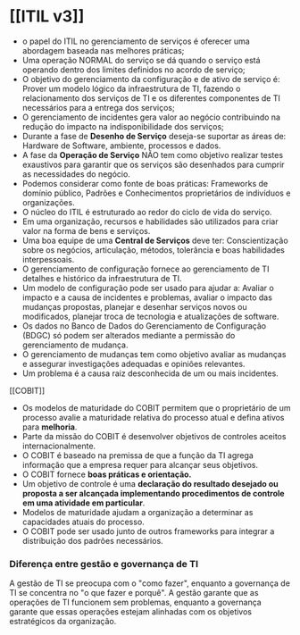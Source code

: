 # [[ITIL v3]]
- o papel do ITIL no gerenciamento de serviços é oferecer uma abordagem baseada nas melhores práticas;
- Uma operação NORMAL do serviço se dá quando o serviço está operando dentro dos limites definidos no acordo de serviço;
- O objetivo do gerenciamento da configuração e de ativo de serviço é: Prover um modelo lógico da infraestrutura de TI, fazendo o relacionamento dos serviços de TI e os diferentes componentes de TI necessários para a entrega dos serviços;
- O gerenciamento de incidentes gera valor ao negócio contribuindo na redução do impacto na indisponibilidade dos serviços;
- Durante a fase de **Desenho de Serviço** deseja-se suportar as áreas de: Hardware de Software, ambiente, processos e dados.
- A fase da **Operação de Serviço** NÃO tem como objetivo realizar testes exaustivos para garantir que os serviços são desenhados para cumprir as necessidades do negócio.
- Podemos considerar como fonte de boas práticas: Frameworks de domínio público, Padrões e Conhecimentos proprietários de indivíduos e organizações.
- O núcleo do ITIL é estruturado ao redor do ciclo de vida do serviço.
- Em uma organização, recursos e habilidades são utilizados para criar valor na forma de bens e serviços.
- Uma boa equipe de uma **Central de Serviços** deve ter: Conscientização sobre os negócios, articulação, métodos, tolerância e boas habilidades interpessoais.
- O gerenciamento de configuração fornece ao gerenciamento de TI detalhes e histórico da infraestrutura de TI.
- Um modelo de configuração pode ser usado para ajudar a: Avaliar o impacto e a causa de incidentes e problemas, avaliar o impacto das mudanças propostas, planejar e desenhar serviços novos ou modificados, planejar troca de tecnologia e atualizações de software.
- Os dados no Banco de Dados do Gerenciamento de Configuração (BDGC) só podem ser alterados mediante a permissão do gerenciamento de mudança.
- O gerenciamento de mudanças tem como objetivo avaliar as mudanças e assegurar investigações adequadas e opiniões relevantes.
- Um problema é a causa raiz desconhecida de um ou mais incidentes.

[[COBIT]]
- Os modelos de maturidade do COBIT permitem que o proprietário de um processo avalie a maturidade relativa do processo atual e defina ativos para **melhoria**.
- Parte da missão do COBIT é desenvolver objetivos de controles aceitos internacionalmente.
- O COBIT é baseado na premissa de que a função da TI agrega informação que a empresa requer para alcançar seus objetivos.
- O COBIT fornece **boas práticas e orientação.**
- Um objetivo de controle é uma **declaração do resultado desejado ou proposta a ser alcançada implementando procedimentos de controle em uma atividade em particular**.
- Modelos de maturidade ajudam a organização a determinar as capacidades atuais do processo.
- O COBIT pode ser usado junto de outros frameworks para integrar a distribuição dos padrões necessários.
### Diferença entre gestão e governança de TI
A gestão de TI se preocupa com o "como fazer", enquanto a governança de TI se concentra no "o que fazer e porquê". A gestão garante que as operações de TI funcionem sem problemas, enquanto a governança garante que essas operações estejam alinhadas com os objetivos estratégicos da organização.